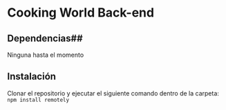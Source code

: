 # Cooking World Back-end

## Dependencias##
Ninguna hasta el momento

## Instalación
Clonar el repositorio y ejecutar el siguiente comando dentro de la carpeta: <br>
`npm install remotely`
